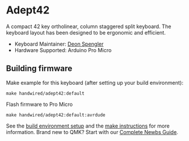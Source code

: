 # Adept42

A compact 42 key ortholinear, column staggered split keyboard. The keyboard layout has been designed to be ergonomic and efficient.

* Keyboard Maintainer: [Deon Spengler](https://github.com/deonspengler)
* Hardware Supported: Arduino Pro Micro

## Building firmware
Make example for this keyboard (after setting up your build environment):

    make handwired/adept42:default

Flash firmware to Pro Micro

    make handwired/adept42:default:avrdude

See the [build environment setup](https://docs.qmk.fm/#/getting_started_build_tools) and the [make instructions](https://docs.qmk.fm/#/getting_started_make_guide) for more information. Brand new to QMK? Start with our [Complete Newbs Guide](https://docs.qmk.fm/#/newbs).
